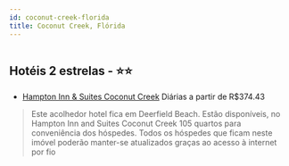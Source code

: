 ```yaml
---
id: coconut-creek-florida
title: Coconut Creek, Flórida
---
```


<center><img src="http://photos.hotelbeds.com/giata/38/384571/384571a_hb_a_001.jpg" alt="" /></center>


## Hotéis 2 estrelas - ⭐️⭐️

-    [Hampton Inn & Suites Coconut Creek](https://www.hurb.com/hoteis/coconut-creek/hampton-inn-suites-coconut-creek-JNP-JP406789?cmp=18055) Diárias a partir de R$374.43
   > Este acolhedor hotel fica em Deerfield Beach. Estão disponíveis, no Hampton Inn and Suites Coconut Creek 105 quartos para conveniência dos hóspedes. Todos os hóspedes que ficam neste imóvel poderão manter-se atualizados graças ao acesso à internet por fio
